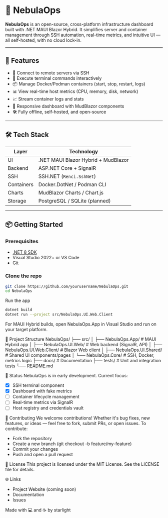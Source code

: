 ﻿# 🌌 NebulaOps

**NebulaOps** is an open-source, cross-platform infrastructure dashboard built with .NET MAUI Blazor Hybrid. It simplifies server and container management through SSH automation, real-time metrics, and intuitive UI — all self-hosted, with no cloud lock-in.

---

## 🚀 Features

- 🔐 Connect to remote servers via SSH
- 🧠 Execute terminal commands interactively
- 📦 Manage Docker/Podman containers (start, stop, restart, logs)
- 📊 View real-time host metrics (CPU, memory, disk, network)
- 📈 Stream container logs and stats
- 🧭 Responsive dashboard with MudBlazor components
- 🛠️ Fully offline, self-hosted, and open-source

---

## 🛠️ Tech Stack

| Layer         | Technology                     |
|--------------|---------------------------------|
| UI           | .NET MAUI Blazor Hybrid + MudBlazor |
| Backend      | ASP.NET Core + SignalR          |
| SSH          | SSH.NET (`Renci.SshNet`)        |
| Containers   | Docker.DotNet / Podman CLI      |
| Charts       | MudBlazor Charts / Chart.js     |
| Storage      | PostgreSQL / SQLite (planned)   |

---

## 📦 Getting Started

### Prerequisites

- [.NET 8 SDK](https://dotnet.microsoft.com/download)
- Visual Studio 2022+ or VS Code
- Git

### Clone the repo

```bash
git clone https://github.com/yourusername/NebulaOps.git
cd NebulaOps
```
Run the app

```bash
dotnet build
dotnet run --project src/NebulaOps.UI.Web.Client
```

For MAUI Hybrid builds, open NebulaOps.App in Visual Studio and run on your target platform.


📁 Project Structure
NebulaOps/
├── src/
│   ├── NebulaOps.App/           # MAUI Hybrid app
│   ├── NebulaOps.UI.Web/        # Web backend (SignalR, API)
│   ├── NebulaOps.UI.Web.Client/ # Blazor Web client
│   ├── NebulaOps.UI.Shared/     # Shared UI components/pages
│   └── NebulaOps.Core/          # SSH, Docker, metrics logic
├── docs/                        # Documentation
├── tests/                       # Unit and integration tests
└── README.md



🧪 Status
NebulaOps is in early development. Current focus:
- [x] SSH terminal component
- [x] Dashboard with fake metrics
- [ ] Container lifecycle management
- [ ] Real-time metrics via SignalR
- [ ] Host registry and credentials vault

🤝 Contributing
We welcome contributions! Whether it's bug fixes, new features, or ideas — feel free to fork, submit PRs, or open issues.
To contribute:
- Fork the repository
- Create a new branch (git checkout -b feature/my-feature)
- Commit your changes
- Push and open a pull request

📜 License
This project is licensed under the MIT License. See the LICENSE file for details.

🌐 Links
- Project Website (coming soon)
- Documentation
- Issues

Made with 💻 and ☕ by starlight
